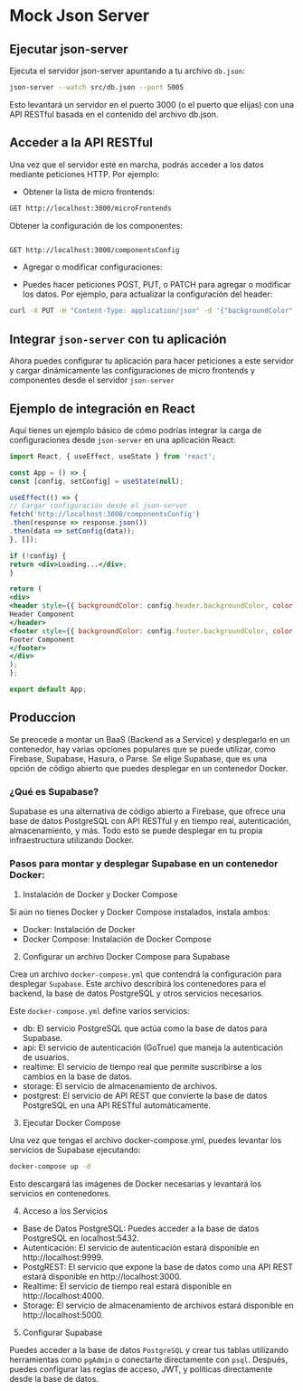 # Mock Json Server

## Ejecutar json-server
Ejecuta el servidor json-server apuntando a tu archivo `db.json`:

```bash
json-server --watch src/db.json --port 5005
```

Esto levantará un servidor en el puerto 3000 (o el puerto que elijas) con una API RESTful basada en el contenido del archivo db.json.

## Acceder a la API RESTful

Una vez que el servidor esté en marcha, podrás acceder a los datos mediante peticiones HTTP. Por ejemplo:

- Obtener la lista de micro frontends:
```bash
GET http://localhost:3000/microFrontends
```
Obtener la configuración de los componentes:
```bash

GET http://localhost:3000/componentsConfig
```
- Agregar o modificar configuraciones:

- Puedes hacer peticiones POST, PUT, o PATCH para agregar o modificar los datos. Por ejemplo, para actualizar la configuración del header:
```bash
curl -X PUT -H "Content-Type: application/json" -d '{"backgroundColor": "#000", "textColor": "#fff"}' http://localhost:3000/componentsConfig/header
```

## Integrar `json-server` con tu aplicación

Ahora puedes configurar tu aplicación para hacer peticiones a este servidor y cargar dinámicamente las configuraciones de micro frontends y componentes desde el servidor `json-server`

## Ejemplo de integración en React

Aquí tienes un ejemplo básico de cómo podrías integrar la carga de configuraciones desde `json-server` en una aplicación React:

```jsx
import React, { useEffect, useState } from 'react';

const App = () => {
const [config, setConfig] = useState(null);

useEffect(() => {
// Cargar configuración desde el json-server
fetch('http://localhost:3000/componentsConfig')
.then(response => response.json())
.then(data => setConfig(data));
}, []);

if (!config) {
return <div>Loading...</div>;
}

return (
<div>
<header style={{ backgroundColor: config.header.backgroundColor, color: config.header.textColor }}>
Header Component
</header>
<footer style={{ backgroundColor: config.footer.backgroundColor, color: config.footer.textColor }}>
Footer Component
</footer>
</div>
);
};

export default App;
```

## Produccion

Se preocede a montar un BaaS (Backend as a Service) y desplegarlo en un contenedor, hay varias opciones populares que se puede utilizar, como Firebase, Supabase, Hasura, o Parse. Se elige Supabase, que es una opción de código abierto que puedes desplegar en un contenedor Docker.

### ¿Qué es Supabase?
Supabase es una alternativa de código abierto a Firebase, que ofrece una base de datos PostgreSQL con API RESTful y en tiempo real, autenticación, almacenamiento, y más. Todo esto se puede desplegar en tu propia infraestructura utilizando Docker.

### Pasos para montar y desplegar Supabase en un contenedor Docker:
1. Instalación de Docker y Docker Compose

Si aún no tienes Docker y Docker Compose instalados, instala ambos:

- Docker: Instalación de Docker
- Docker Compose: Instalación de Docker Compose

2. Configurar un archivo Docker Compose para Supabase

Crea un archivo `docker-compose.yml` que contendrá la configuración para desplegar `Supabase`. Este archivo describirá los contenedores para el backend, la base de datos PostgreSQL y otros servicios necesarios.

Este `docker-compose.yml` define varios servicios:

- db: El servicio PostgreSQL que actúa como la base de datos para Supabase.
- api: El servicio de autenticación (GoTrue) que maneja la autenticación de usuarios.
- realtime: El servicio de tiempo real que permite suscribirse a los cambios en la base de datos.
- storage: El servicio de almacenamiento de archivos.
- postgrest: El servicio de API REST que convierte la base de datos PostgreSQL en una API RESTful automáticamente.

3. Ejecutar Docker Compose

Una vez que tengas el archivo docker-compose.yml, puedes levantar los servicios de Supabase ejecutando:

```bash
docker-compose up -d
```

Esto descargará las imágenes de Docker necesarias y levantará los servicios en contenedores.

4. Acceso a los Servicios

- Base de Datos PostgreSQL: Puedes acceder a la base de datos PostgreSQL en localhost:5432.
- Autenticación: El servicio de autenticación estará disponible en http://localhost:9999.
- PostgREST: El servicio que expone la base de datos como una API REST estará disponible en http://localhost:3000.
- Realtime: El servicio de tiempo real estará disponible en http://localhost:4000.
- Storage: El servicio de almacenamiento de archivos estará disponible en http://localhost:5000.

5. Configurar Supabase

Puedes acceder a la base de datos `PostgreSQL` y crear tus tablas utilizando herramientas como `pgAdmin` o conectarte directamente con `psql`. Después, puedes configurar las reglas de acceso, JWT, y políticas directamente desde la base de datos.